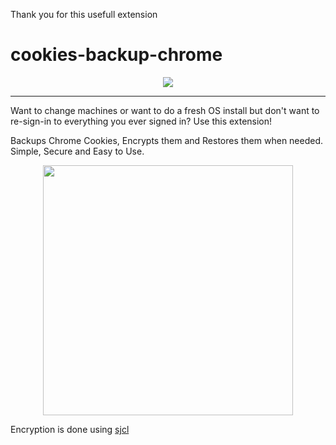 Thank you for this usefull extension

# cookies-backup-chrome

<p align="center">
    <a href="https://chrome.google.com/webstore/detail/cookie-backup-and-restore/cndobhdcpmpilkebeebeecgminfhkpcj"><img src="badge.png"></a>
</p>

---

Want to change machines or want to do a fresh OS install but don't want to re-sign-in to everything you ever signed in? Use this extension!

Backups Chrome Cookies, Encrypts them and Restores them when needed. Simple, Secure and Easy to Use.

<p align="center">
    <img src="demo.gif" width=400px>
</p>

Encryption is done using [sjcl](https://bitwiseshiftleft.github.io/sjcl/)
